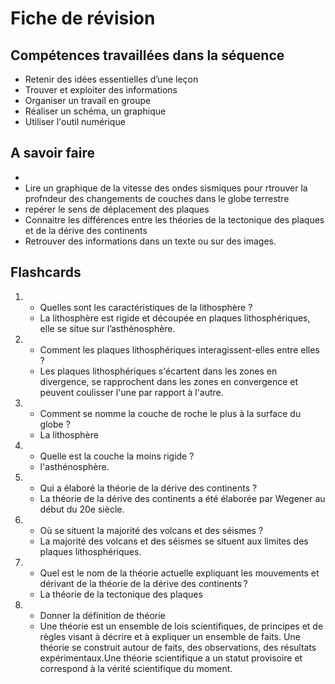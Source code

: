 # Fiche de révision


## Compétences travaillées dans la séquence
- Retenir des idées essentielles d’une leçon
- Trouver et exploiter des informations
- Organiser un travail en groupe
- Réaliser un schéma, un graphique
- Utiliser l'outil numérique

## A savoir faire

- 
- Lire un graphique de la vitesse des ondes sismiques pour rtrouver la profndeur des changements de couches dans le globe terrestre
- repérer le sens de déplacement des plaques
- Connaitre les différences entre les théories de la tectonique des plaques et de la dérive des continents
- Retrouver des informations dans un texte ou sur des images. 

## Flashcards


<div markdown class="flashcard">

1. 
    - Quelles sont les caractéristiques de la lithosphère ?
    - La lithosphère est rigide et découpée en plaques lithosphériques, elle se situe sur l’asthénosphère.
2. 
    - Comment les plaques lithosphériques interagissent-elles entre elles ?
    - Les plaques lithosphériques s'écartent dans les zones en divergence, se rapprochent dans les zones en convergence et peuvent coulisser l'une par rapport à l'autre.
3. 
    - Comment se nomme la couche de roche le plus à la surface du globe ?
    - La lithosphère
4. 
    - Quelle est la couche la moins rigide ?
    - l'asthénosphère.
5. 
    - Qui a élaboré la théorie de la dérive des continents ?
    - La théorie de la dérive des continents a été élaborée par Wegener au début du 20e siècle.

6. 
    - Où se situent la majorité des volcans et des séismes ?
    - La majorité des volcans et des séismes se situent aux limites des plaques lithosphériques.

7. 
    - Quel est le nom de la théorie actuelle expliquant les mouvements et dérivant de la théorie de la dérive des continents ?
    - La théorie de la tectonique des plaques

8. 
   - Donner la définition de théorie
   - Une théorie est un ensemble de lois scientifiques, de principes et de règles visant à décrire et à expliquer un ensemble de faits. Une théorie se construit autour de faits, des observations, des résultats expérimentaux.Une théorie scientifique a un statut provisoire et correspond à la vérité scientifique du moment.
</div>
